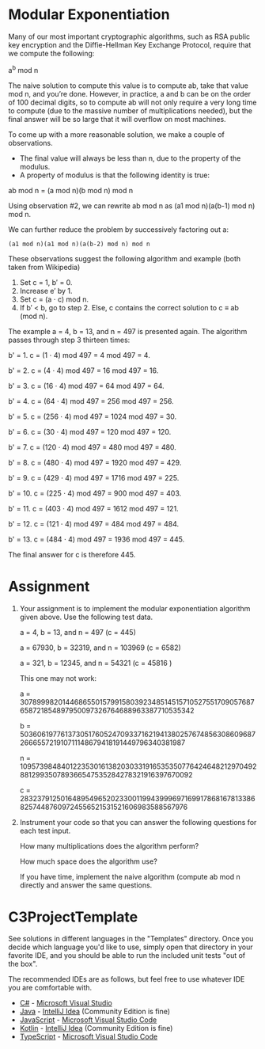 # Modular Exponentiation

Many of our most important cryptographic algorithms, such as RSA public key encryption and the Diffie-Hellman Key Exchange Protocol, require that we compute the following:

a<sup>b</sup> mod n

The naive solution to compute this value is to compute ab, take that value mod n, and you’re done. However, in practice, a and b can be on the order of 100 decimal digits, so to compute ab will not only require a very long time to compute (due to the massive number of multiplications needed), but the final answer will be so large that it will overflow on most machines. 

To come up with a more reasonable solution, we make a couple of observations.

- The final value will always be less than n, due to the property of the modulus.
- A property of modulus is that the following identity is true:

ab mod n = (a mod n)(b mod n) mod n


Using observation #2, we can rewrite ab mod n as (a1 mod n)(a(b-1) mod n) mod n.

We can further reduce the problem by successively factoring out a:

	(a1 mod n)(a1 mod n)(a(b-2) mod n) mod n

These observations suggest the following algorithm and example (both taken from Wikipedia)

1. Set c = 1, b′ = 0.
2. Increase e′ by 1.
3. Set c = (a ⋅ c) mod n.
4. If b′ < b, go to step 2. Else, c contains the correct solution to c ≡ ab (mod n).

The example a = 4, b = 13, and n = 497 is presented again. The algorithm passes through step 3 thirteen times:

b' = 1. c = (1 ⋅ 4) mod 497 = 4 mod 497 = 4.

b' = 2. c = (4 ⋅ 4) mod 497 = 16 mod 497 = 16.

b' = 3. c = (16 ⋅ 4) mod 497 = 64 mod 497 = 64.

b' = 4. c = (64 ⋅ 4) mod 497 = 256 mod 497 = 256.

b' = 5. c = (256 ⋅ 4) mod 497 = 1024 mod 497 = 30.

b' = 6. c = (30 ⋅ 4) mod 497 = 120 mod 497 = 120.

b' = 7. c = (120 ⋅ 4) mod 497 = 480 mod 497 = 480.

b' = 8. c = (480 ⋅ 4) mod 497 = 1920 mod 497 = 429.

b' = 9. c = (429 ⋅ 4) mod 497 = 1716 mod 497 = 225.

b' = 10. c = (225 ⋅ 4) mod 497 = 900 mod 497 = 403.

b' = 11. c = (403 ⋅ 4) mod 497 = 1612 mod 497 = 121.

b' = 12. c = (121 ⋅ 4) mod 497 = 484 mod 497 = 484.

b' = 13. c = (484 ⋅ 4) mod 497 = 1936 mod 497 = 445.

The final answer for c is therefore 445.

# Assignment

1. Your assignment is to implement the modular exponentiation algorithm given above. Use the following test data.

    a = 4, b = 13, and n = 497 (c = 445)


    a = 67930, b = 32319, and n = 103969 (c = 6582)


    a = 321, b = 12345, and n = 54321 (c = 45816 )


    This one may not work: 

    a = 3078999820144686550157991580392348514515710527551709057687658721854897950097326764688963387710535342
    
    b = 5036061977613730517605247093371621941380257674856308609687266655721910711148679418191449796340381987

    n = 1095739848401223530161382030331916535350776424648212970492881299350789366547535284278321916397670092

    c = 283237912501648954965202330011994399969716991786816781338682574487609724556521531521606983588567976

 
2. Instrument your code so that you can answer the following questions for each test input.

    How many multiplications does the algorithm perform?


    How much space does the algorithm use?

    If you have time, implement the naive algorithm (compute ab mod n directly and answer the same questions.





# C3ProjectTemplate

See solutions in different languages in the "Templates" directory. Once you decide which language you'd like to use,
simply open that directory in your favorite IDE, and you should be able to run the included unit tests "out of the box".

The recommended IDEs are as follows, but feel free to use whatever IDE you are comfortable with.

-   [C#](Templates/C#) - [Microsoft Visual Studio](https://visualstudio.microsoft.com/vs/community/)
-   [Java](Templates/Java) - [IntelliJ Idea](https://www.jetbrains.com/idea/download) (Community Edition is fine)
-   [JavaScript](Templates/JavaScript) - [Microsoft Visual Studio Code](https://code.visualstudio.com/)
-   [Kotlin](Templates/Kotlin) - [IntelliJ Idea](https://www.jetbrains.com/idea/download) (Community Edition is fine)
-   [TypeScript](Templates/TypeScript) - [Microsoft Visual Studio Code](https://code.visualstudio.com/)
